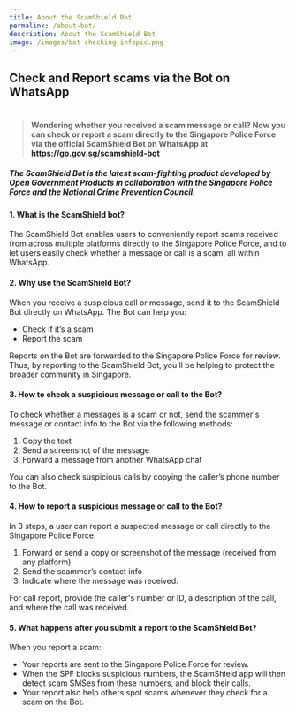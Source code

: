 ```yaml
---
title: About the ScamShield Bot
permalink: /about-bot/
description: About the ScamShield Bot
image: /images/bot checking infopic.png
---
```

## Check and Report scams via the Bot on WhatsApp
# 
> #### Wondering whether you received a scam message or call? Now you can check or report a scam directly to the Singapore Police Force via the official ScamShield Bot on WhatsApp at https://go.gov.sg/scamshield-bot

##### The ScamShield Bot is the latest scam-fighting product developed by Open Government Products in collaboration with the Singapore Police Force and the National Crime Prevention Council.

#### 1. What is the ScamShield bot?

The ScamShield Bot enables users to conveniently report scams received from across multiple platforms directly to the Singapore Police Force, and to let users easily check whether a message or call is a scam, all within WhatsApp.

#### 2. Why use the ScamShield Bot?

When you receive a suspicious call or message, send it to the ScamShield Bot directly on WhatsApp. The Bot can help you:

*   Check if it’s a scam
*   Report the scam

Reports on the Bot are forwarded to the Singapore Police Force for review. Thus, by reporting to the ScamShield Bot, you’ll be helping to protect the broader community in Singapore.

#### 3. How to check a suspicious message or call to the Bot?

To check whether a messages is a scam or not, send the scammer's message or contact info to the Bot via the following methods:

1.  Copy the text 
2.  Send a screenshot of the message
3.  Forward a message from another WhatsApp chat

You can also check suspicious calls by copying the caller’s phone number to the Bot.

#### 4. How to report a suspicious message or call to the Bot?

In 3 steps, a user can report a suspected message or call directly to the Singapore Police Force. 

1. Forward or send a copy or screenshot of the message (received from any platform)
2. Send the scammer’s contact info
3. Indicate where the message was received.
 
 For call report, provide the caller's number or ID, a description of the call, and where the call was received.

#### 5. What happens after you submit a report to the ScamShield Bot?

When you report a scam:

*   Your reports are sent to the Singapore Police Force for review.
*   When the SPF blocks suspicious numbers, the ScamShield app will then detect scam SMSes from these numbers, and block their calls.
*   Your report also help others spot scams whenever they check for a scam on the Bot.